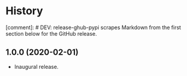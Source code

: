 # History

[comment]: # DEV: release-ghub-pypi scrapes Markdown from the first section below for the GitHub release.

## 1.0.0 (2020-02-01)

* Inaugural release.

